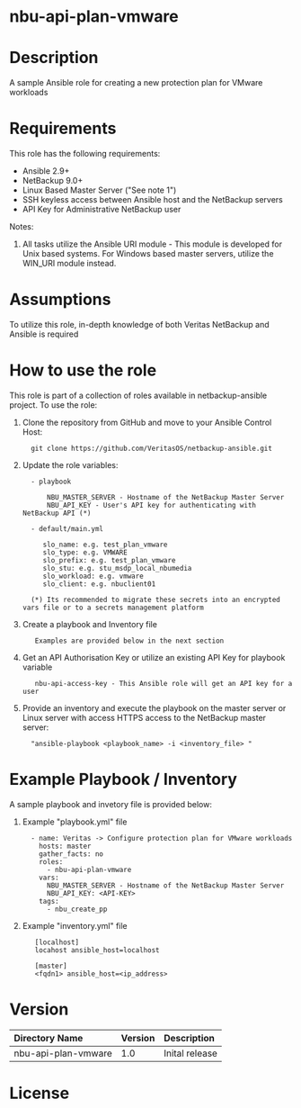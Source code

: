 nbu-api-plan-vmware
===================

# Description

A sample Ansible role for creating a new protection plan for VMware workloads

# Requirements

This role has the following requirements:

  - Ansible 2.9+
  - NetBackup 9.0+
  - Linux Based Master Server ("See note 1")
  - SSH keyless access between Ansible host and the NetBackup servers
  - API Key for Administrative NetBackup user

Notes:

  1. All tasks utilize the Ansible URI module - This module is developed for Unix based systems. For Windows based master servers, utilize the WIN_URI module instead. 

# Assumptions

To utilize this role, in-depth knowledge of both Veritas NetBackup and Ansible is required

# How to use the role

This role is part of a collection of roles available in netbackup-ansible project. To use the role:

  1. Clone the repository from GitHub and move to your Ansible Control Host:

           git clone https://github.com/VeritasOS/netbackup-ansible.git

  2. Update the role variables: 

           - playbook

               NBU_MASTER_SERVER - Hostname of the NetBackup Master Server
               NBU_API_KEY - User's API key for authenticating with NetBackup API (*)

           - default/main.yml

              slo_name: e.g. test_plan_vmware
              slo_type: e.g. VMWARE
              slo_prefix: e.g. test_plan_vmware
              slo_stu: e.g. stu_msdp_local_nbumedia
              slo_workload: e.g. vmware
              slo_client: e.g. nbuclient01

           (*) Its recommended to migrate these secrets into an encrypted vars file or to a secrets management platform

  3. Create a playbook and Inventory file

            Examples are provided below in the next section

  4. Get an API Authorisation Key or utilize an existing API Key for playbook variable

            nbu-api-access-key - This Ansible role will get an API key for a user

  5. Provide an inventory and execute the playbook on the master server or Linux server with access HTTPS access to the NetBackup master server:

           "ansible-playbook <playbook_name> -i <inventory_file> "

# Example Playbook / Inventory

A sample playbook and invetory file is provided below:

  1. Example "playbook.yml" file

           - name: Veritas -> Configure protection plan for VMware workloads
             hosts: master
             gather_facts: no
             roles:
               - nbu-api-plan-vmware
             vars:
               NBU_MASTER_SERVER - Hostname of the NetBackup Master Server
               NBU_API_KEY: <API-KEY>
             tags:
               - nbu_create_pp

  2. Example "inventory.yml" file

	        [localhost]
	        locahost ansible_host=localhost

	        [master]
	        <fqdn1> ansible_host=<ip_address>

# Version

| Directory Name | Version | Description | 
| :--- | :--- |:--- |
| nbu-api-plan-vmware | 1.0 | Inital release |

# License

